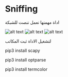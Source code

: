 # Sniffing
اداة مهمتها تعمل تنصت للشبكة 



![alt text](https://5.top4top.net/p_1228p19cj2.png)
![alt text](https://4.top4top.net/p_12283z03k1.png)
![alt text](https://6.top4top.net/p_1228vhmdv3.png)


لتشغيل الاداة
ثبت المكاتب 



pip3 install scapy

pip3 install optparse

pip3 install termcolor

